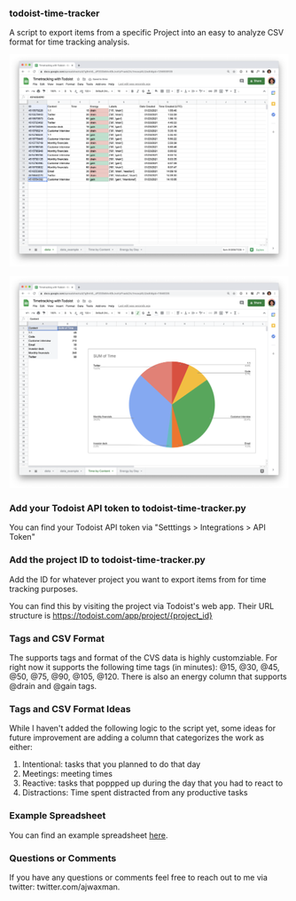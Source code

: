 ### todoist-time-tracker
A script to export items from a specific Project into an easy to analyze CSV format for time tracking analysis.

![Alt text](./images/data.png "Data")

![Alt text](./images/graph.png "Graph")


### Add your Todoist API token to todoist-time-tracker.py

You can find your Todoist API token via "Setttings > Integrations > API Token"

### Add the project ID to todoist-time-tracker.py 

Add the ID for whatever project you want to export items from for time tracking purposes.

You can find this by visiting the project via Todoist's web app. Their URL structure is https://todoist.com/app/project/{project_id}

### Tags and CSV Format

The supports tags and format of the CVS data is highly customziable. For right now it supports the following time tags (in minutes): @15, @30, @45, @50, @75, @90, @105, @120. There is also an energy column that supports @drain and @gain tags.

### Tags and CSV Format Ideas

While I haven't added the following logic to the script yet, some ideas for future improvement are adding a column that categorizes the work as either:
1. Intentional: tasks that you planned to do that day
2. Meetings: meeting times
3. Reactive: tasks that poppped up during the day that you had to react to
4. Distractions: Time spent distracted from any productive tasks

### Example Spreadsheet
You can find an example spreadsheet [here](https://docs.google.com/spreadsheets/d/1g9mh8__dP2G0b64v4SkJvoVyIFraebZAz1mceoj4lL0/edit?usp=sharing).

### Questions or Comments
If you have any questions or comments feel free to reach out to me via twitter: twitter.com/ajwaxman.